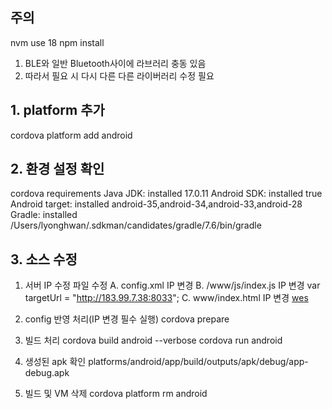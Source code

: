 ## 주의
nvm use 18
npm install
1. BLE와 일반 Bluetooth사이에 라브러리 충동 있음
2. 따라서 필요 시 다시 다른 다른 라이버러리 수정 필요

## 1. platform 추가
cordova platform add android

## 2. 환경 설정 확인 
cordova requirements
Java JDK: installed 17.0.11
Android SDK: installed true
Android target: installed android-35,android-34,android-33,android-28
Gradle: installed /Users/lyonghwan/.sdkman/candidates/gradle/7.6/bin/gradle

## 3. 소스 수정
1. 서버 IP 수정 파일 수정
   A. config.xml  IP 변경
      <allow-navigation href="http://183.99.7.38:8033" />
   B. /www/js/index.js IP 변경
      var targetUrl = "http://183.99.7.38:8033";
   C. www/index.html  IP 변경
      <meta
            http-equiv="Content-Security-Policy"
            content="default-src 'self' data: gap:http://183.99.7.38:8033 https://ssl.gstatic.com 'unsafe-eval'; style-src 'self' 'unsafe-inline'; media-src *; img-src 'self' data: content:;"
            />
      <a id="bkpLink" href="http://183.99.7.38:8033">wes</a>

2. config 반영 처리(IP 변경 필수 실행)
   cordova prepare  

3. 빌드 처리
   cordova build android --verbose
   cordova run android

4. 생성된 apk 확인 
   platforms/android/app/build/outputs/apk/debug/app-debug.apk

5. 빌드 및 VM 삭제
   cordova platform rm android